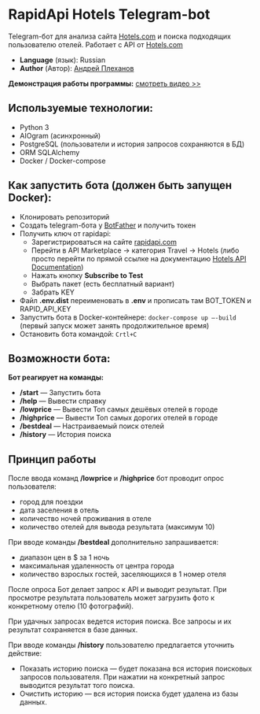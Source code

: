 # RapidApi Hotels Telegram-bot

Telegram-бот для анализа сайта [Hotels.com](https://www.hotels.com/) и поиска подходящих пользователю отелей.
Работает с API от [Hotels.com](https://www.hotels.com/)

- **Language** (язык): Russian
- **Author** (Автор): [Андрей Плеханов](https://t.me/andryplekhanov)

**Демонстрация работы программы:** [смотреть видео >>](https://youtu.be/KhSCAg0uD4U)

## Используемые технологии:
- Python 3
- AIOgram (асинхронный)
- PostgreSQL (пользователи и история запросов сохраняются в БД)
- ORM SQLAlchemy
- Docker / Docker-compose

## Как запустить бота (должен быть запущен Docker):
- Клонировать репозиторий
- Создать telegram-бота у [BotFather](https://t.me/BotFather) и получить токен
- Получить ключ от rapidapi:
    - Зарегистрироваться на сайте [rapidapi.com](https://rapidapi.com/apidojo/api/hotels4/)
    - Перейти в API Marketplace → категория Travel → Hotels (либо просто перейти по прямой ссылке на документацию [Hotels API Documentation](https://rapidapi.com/apidojo/api/hotels4/))
    - Нажать кнопку **Subscribe to Test**
    - Выбрать пакет (есть бесплатный вариант)
    - Забрать KEY
- Файл **.env.dist** переименовать в **.env** и прописать там BOT_TOKEN и RAPID_API_KEY
- Запустить бота в Docker-контейнере: `docker-compose up —-build` (первый запуск может занять продолжительное время)
- Остановить бота командой: `Crtl+C`

## Возможности бота:

**Бот реагирует на команды:**

- **/start** — Запустить бота
- **/help** — Вывести справку
- **/lowprice** — Вывести Топ самых дешёвых отелей в городе
- **/highprice** — Вывести Топ самых дорогих отелей в городе
- **/bestdeal** — Настраиваемый поиск отелей
- **/history** — История поиска

## Принцип работы

После ввода команд **/lowprice** и **/highprice** бот проводит опрос пользователя:
- город для поездки
- дата заселения в отель
- количество ночей проживания в отеле
- количество отелей для вывода результата (максимум 10)


При вводе команды **/bestdeal** дополнительно запрашивается:
- диапазон цен в $ за 1 ночь
- максимальная удаленность от центра города
- количество взрослых гостей, заселяющихся в 1 номер отеля

После опроса Бот делает запрос к API и выводит результат.
При просмотре результата пользователь может загрузить фото к конкретному отелю (10 фотографий).

При удачных запросах ведется история поиска. Все запросы и их результат сохраняется в базе данных.

При вводе команды **/history** пользователю предлагается уточнить действие:
- Показать историю поиска — будет показана вся история поисковых запросов пользователя. При нажатии на конкретный запрос выводится результат того поиска.
- Очистить историю — вся история поиска будет удалена из базы данных.
